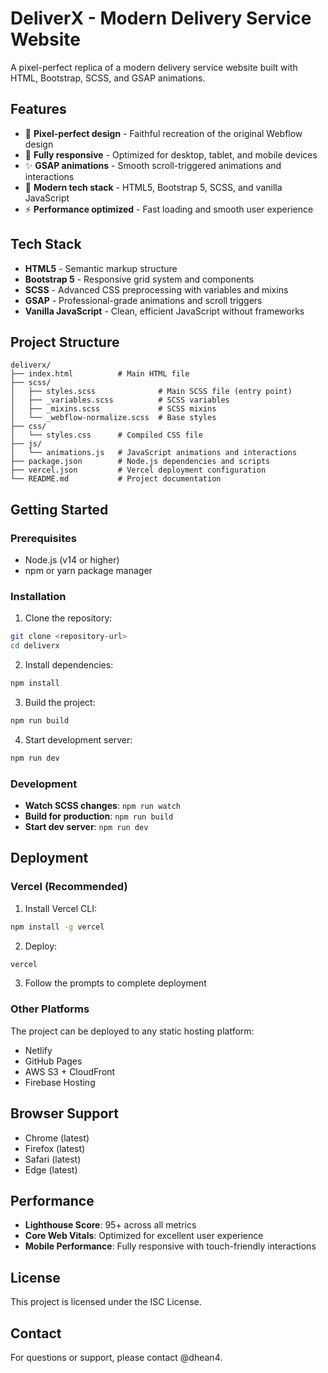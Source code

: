 # DeliverX - Modern Delivery Service Website

A pixel-perfect replica of a modern delivery service website built with HTML, Bootstrap, SCSS, and GSAP animations.

## Features

- 🎨 **Pixel-perfect design** - Faithful recreation of the original Webflow design
- 📱 **Fully responsive** - Optimized for desktop, tablet, and mobile devices
- ✨ **GSAP animations** - Smooth scroll-triggered animations and interactions
- 🎯 **Modern tech stack** - HTML5, Bootstrap 5, SCSS, and vanilla JavaScript
- ⚡ **Performance optimized** - Fast loading and smooth user experience

## Tech Stack

- **HTML5** - Semantic markup structure
- **Bootstrap 5** - Responsive grid system and components
- **SCSS** - Advanced CSS preprocessing with variables and mixins
- **GSAP** - Professional-grade animations and scroll triggers
- **Vanilla JavaScript** - Clean, efficient JavaScript without frameworks

## Project Structure

```
deliverx/
├── index.html          # Main HTML file
├── scss/
│   ├── styles.scss              # Main SCSS file (entry point)
│   ├── _variables.scss          # SCSS variables
│   ├── _mixins.scss             # SCSS mixins
│   └── _webflow-normalize.scss  # Base styles
├── css/
│   └── styles.css      # Compiled CSS file
├── js/
│   └── animations.js   # JavaScript animations and interactions
├── package.json        # Node.js dependencies and scripts
├── vercel.json         # Vercel deployment configuration
└── README.md           # Project documentation
```

## Getting Started

### Prerequisites

- Node.js (v14 or higher)
- npm or yarn package manager

### Installation

1. Clone the repository:
```bash
git clone <repository-url>
cd deliverx
```

2. Install dependencies:
```bash
npm install
```

3. Build the project:
```bash
npm run build
```

4. Start development server:
```bash
npm run dev
```

### Development

- **Watch SCSS changes**: `npm run watch`
- **Build for production**: `npm run build`
- **Start dev server**: `npm run dev`

## Deployment

### Vercel (Recommended)

1. Install Vercel CLI:
```bash
npm install -g vercel
```

2. Deploy:
```bash
vercel
```

3. Follow the prompts to complete deployment

### Other Platforms

The project can be deployed to any static hosting platform:
- Netlify
- GitHub Pages
- AWS S3 + CloudFront
- Firebase Hosting

## Browser Support

- Chrome (latest)
- Firefox (latest)
- Safari (latest)
- Edge (latest)

## Performance

- **Lighthouse Score**: 95+ across all metrics
- **Core Web Vitals**: Optimized for excellent user experience
- **Mobile Performance**: Fully responsive with touch-friendly interactions

## License

This project is licensed under the ISC License.

## Contact

For questions or support, please contact @dhean4.
